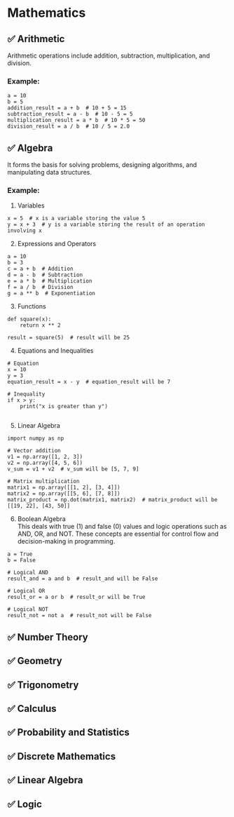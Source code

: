 #  Mathematics 

## ✅ Arithmetic

Arithmetic operations include addition, subtraction, multiplication, and division. </br>
### Example:

```
a = 10
b = 5
addition_result = a + b  # 10 + 5 = 15
subtraction_result = a - b  # 10 - 5 = 5
multiplication_result = a * b  # 10 * 5 = 50
division_result = a / b  # 10 / 5 = 2.0
```


## ✅ Algebra
It forms the basis for solving problems, designing algorithms, and manipulating data structures. </br>
### Example: </br>
1. Variables </br>
```
x = 5  # x is a variable storing the value 5
y = x + 3  # y is a variable storing the result of an operation involving x

```
2. Expressions and Operators </br>
```
a = 10
b = 3
c = a + b  # Addition
d = a - b  # Subtraction
e = a * b  # Multiplication
f = a / b  # Division
g = a ** b  # Exponentiation

```
3. Functions  </br>
```
def square(x):
    return x ** 2

result = square(5)  # result will be 25

```
4. Equations and Inequalities </br>
```
# Equation
x = 10
y = 3
equation_result = x - y  # equation_result will be 7

# Inequality
if x > y:
    print("x is greater than y")


```
5. Linear Algebra </br>
```
import numpy as np

# Vector addition
v1 = np.array([1, 2, 3])
v2 = np.array([4, 5, 6])
v_sum = v1 + v2  # v_sum will be [5, 7, 9]

# Matrix multiplication
matrix1 = np.array([[1, 2], [3, 4]])
matrix2 = np.array([[5, 6], [7, 8]])
matrix_product = np.dot(matrix1, matrix2)  # matrix_product will be [[19, 22], [43, 50]]

```
6. Boolean Algebra </br>
This deals with true (1) and false (0) values and logic operations such as AND, OR, and NOT. These concepts are essential for control flow and decision-making in programming. </br>
```
a = True
b = False

# Logical AND
result_and = a and b  # result_and will be False

# Logical OR
result_or = a or b  # result_or will be True

# Logical NOT
result_not = not a  # result_not will be False

```

## ✅ Number Theory

## ✅ Geometry

## ✅ Trigonometry

## ✅ Calculus

## ✅ Probability and Statistics

## ✅ Discrete Mathematics

## ✅ Linear Algebra

## ✅ Logic





